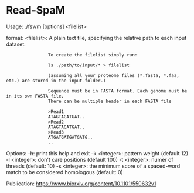 # Read-SpaM


Usage: ./fswm [options] \<filelist\>

format:
        \<filelist\>: A plain text file, specifying the relative path to each input dataset.

                    To create the filelist simply run:

                    ls ./path/to/input/* > filelist

                    (assuming all your proteome files (*.fasta, *.faa, etc.) are stored in the input-folder.)

                    Sequence must be in FASTA format. Each genome must be in its own FASTA file.
                    There can be multiple header in each FASTA file

                    >Read1
                    ATAGTAGATGAT..
                    >Read2
                    ATAGTAGATGAT..
                    >Read3
                    ATGATGATGATGATG..
                    ..
         
Options:
         -h: print this help and exit
         -k \<integer\>: pattern weight (default 12)
         -l \<integer\>: don't care positions (default 100)
         -t \<integer\>: numer of threads (default: 10)
         -s \<integer\>: the minimum score of a spaced-word match to be considered homologous (default: 0)


Publication: https://www.biorxiv.org/content/10.1101/550632v1
